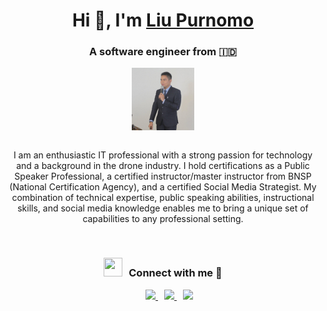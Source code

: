 <!---
liu-purnomo is a ✨ special ✨ repository because its `README.md` (this file) appears on your GitHub profile.
You can click the Preview link to take a look at your changes.
--->
<h1 align="center">Hi 👋, I'm <a href="https://liupurnomo.com" target="blank">Liu Purnomo</a></h1>
<h3 align="center">A software engineer from &#x1F1EE;&#x1F1E9;</h3>


<div align="center">
<a target="_blank" align="center">
  <img align="center" top="500" height="100" width="100" alt="profile" src="https://github.com/liu-purnomo/liu-purnomo/blob/main/liu-jas.jpeg">
</a>
</div>

<br/>

<p align="center">
I am an enthusiastic IT professional with a strong passion for technology and a background in the drone industry. I hold certifications as a Public Speaker Professional, a certified instructor/master instructor from BNSP (National Certification Agency), and a certified Social Media Strategist. My combination of technical expertise, public speaking abilities, instructional skills, and social media knowledge enables me to bring a unique set of capabilities to any professional setting.
</p>
<br/>
<h3 align="center" > <img src="https://media.giphy.com/media/iY8CRBdQXODJSCERIr/giphy.gif" width="30" height="30" style="margin-right: 10px;">Connect with me 🤝 </h3>

<p align="center">

 <div align="center"  class="icons-social" style="margin-left: 10px;">
	 <a style="margin-left: 10px;"  target="_blank" href="https://www.linkedin.com/in/liupurnomo/">
		 <img src="https://img.icons8.com/doodle/40/000000/linkedin--v2.png">
	 </a>
        <a style="margin-left: 10px;" target="_blank" href="https://www.instagram.com/liupurnomo/">
		<img src="https://img.icons8.com/doodle/40/000000/instagram--v1.png">
	</a>
        <a style="margin-left: 10px;" target="_blank" href="mailto:liu.purnomo@icloud.com">
		<img src="https://img.icons8.com/doodle/40/000000/gmail--v2.png">
	</a>
 </div>

</p>
